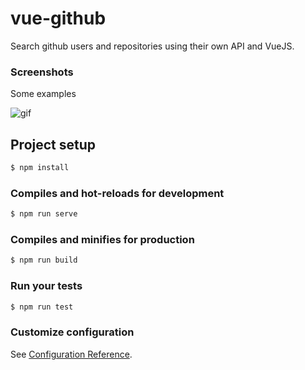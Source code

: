 # vue-github

Search github users and repositories using their own API and VueJS.

### Screenshots
Some examples

![gif](https://user-images.githubusercontent.com/20648572/112876695-7d03dd00-90ce-11eb-8d3e-0653d255ae95.gif)

## Project setup
```sh
$ npm install
```

### Compiles and hot-reloads for development
```sh
$ npm run serve
```

### Compiles and minifies for production
```sh
$ npm run build
```

### Run your tests
```sh
$ npm run test
```

### Customize configuration
See [Configuration Reference](https://cli.vuejs.org/config/).
